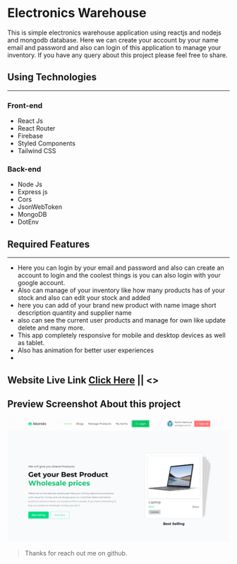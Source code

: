 # Electronics Warehouse

This is simple electronics warehouse application using reactjs and nodejs and mongodb database. Here we can create your account by your name email and password and also can login of this application to manage your inventory. If you have any query about this project please feel free to share.

## Using Technologies

---

### Front-end

- React Js
- React Router
- Firebase
- Styled Components
- Tailwind CSS

### Back-end

- Node Js
- Express js
- Cors
- JsonWebToken
- MongoDB
- DotEnv

## Required Features

---

- Here you can login by your email and password and also can create an account to login and the coolest things is you can also login with your google account.
- Also can manage of your inventory like how many products has of your stock and also can edit your stock and added
- here you can add of your brand new product with name image short description quantity and supplier name
- also can see the current user products and manage for own like update delete and many more.
- This app completely responsive for mobile and desktop devices as well as tablet.
- Also has animation for better user experiences
-

## Website Live Link [Click Here]() || <>

## Preview Screenshot About this project

![ImageScreenshot](./preview.png)

> Thanks for reach out me on github.
